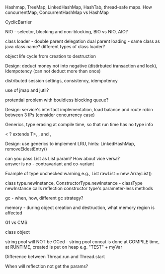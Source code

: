 Hashmap, TreeMap, LinkedHashMap, HashTab, thread-safe maps. How concurrentMap, ConcurrentHashMap vs HashMap

CyclicBarrier

NIO - selector, blocking and non-blocking, BIO vs NIO, AIO?

class loader - double parent delegation
dual parent loading - same class as java class name? different types of class loader?

object life cycle from creation to destruction

Design: deduct money not into negative (distirbuted transaction and lock), Idempotency (can not deduct more than once)

distributed session settings, consistency, idempotency

use of jmap and jutil?

protential problem with bouldless blocking queue?

Design: service's interfact implementation, load balance and route robin between 3 IPs (consider concurrency case)

Generics, type erasing at compile time, so that run time has no type info

< ? extends T>, <? super T>, and <?>,

Design: use generics to implement LRU, hints: LinkedHashMap, removeEldestEntry()

can you pass List<String> as List<Object> param? How about vice versa?  
answer is no - contravariant and co-variant

Example of type unchecked warning,e.g.,  List<String> rawList = new ArrayList()

class type.newInstance, ConstructorType.newInstance - classType newInstance calls reflection constructor type's parameter-less methods

gc - when, how, different gc strategy?

memory - during object creation and destruction, what memory region is affected

G1 vs CMS

class object

string pool will NOT be GCed - string pool concat is done at COMPILE time, at RUNTIME, created is put on heap e.g. "TEST" + myVar 

Difference between Thread.run and Thread.start

When will reflection not get the params?
